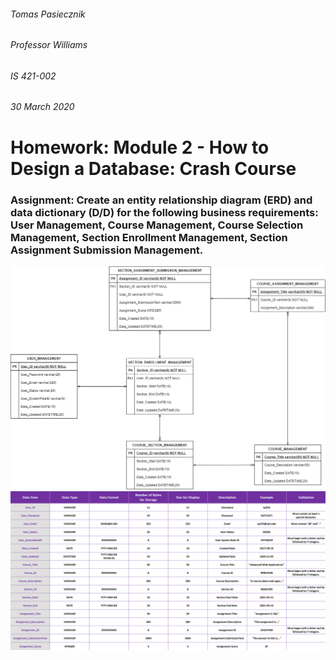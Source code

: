 ###### Tomas Pasiecznik
###### Professor Williams
###### IS 421-002
###### 30 March 2020

# Homework: Module 2 - How to Design a Database: Crash Course

### Assignment: Create an entity relationship diagram (ERD) and data dictionary (D/D) for the following business requirements: User Management, Course Management, Course Selection Management, Section Enrollment Management, Section Assignment Submission Management.

![ERD](/Entity-Relationship-Diagram.png "Entity Relationship Diagram")
![DD](/Data-Dictionary.png "Data Dictionary")
